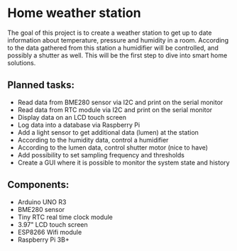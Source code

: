 # Home weather station

The goal of this project is to create a weather station to get up to date information about temperature, pressure and humidity in a room. According to the data gathered from this station a humidifier will be controlled, and possibly a shutter as well. This will be the first step to dive into smart home solutions.

## Planned tasks:
- Read data from BME280 sensor via I2C and print on the serial monitor
- Read data from RTC module via I2C and print on the serial monitor
- Display data on an LCD touch screen
- Log data into a database via Raspberry Pi
- Add a light sensor to get additional data (lumen) at the station
- According to the humidity data, control a humidifier
- According to the lumen data, control shutter motor (nice to have)
- Add possibility to set sampling frequency and thresholds
- Create a GUI where it is possible to monitor the system state and history

## Components:
- Arduino UNO R3
- BME280 sensor
- Tiny RTC real time clock module
- 3.97" LCD touch screen
- ESP8266 Wifi module
- Raspberry Pi 3B+
